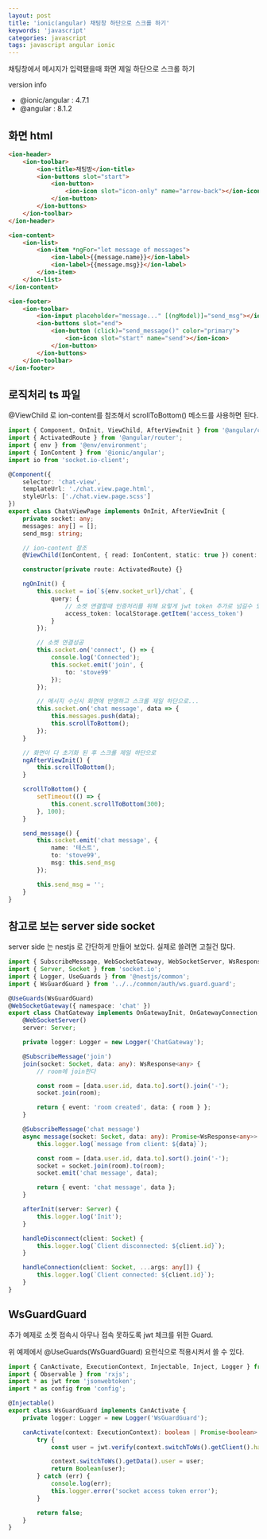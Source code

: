 ```yaml
---
layout: post
title: 'ionic(angular) 채팅창 하단으로 스크롤 하기'
keywords: 'javascript'
categories: javascript
tags: javascript angular ionic
---
```


채팅창에서 메시지가 입력됐을때 화면 제일 하단으로 스크롤 하기

version info

-   @ionic/angular : 4.7.1
-   @angular : 8.1.2

## 화면 html

```html
<ion-header>
    <ion-toolbar>
        <ion-title>채팅방</ion-title>
        <ion-buttons slot="start">
            <ion-button>
                <ion-icon slot="icon-only" name="arrow-back"></ion-icon>
            </ion-button>
        </ion-buttons>
    </ion-toolbar>
</ion-header>

<ion-content>
    <ion-list>
        <ion-item *ngFor="let message of messages">
            <ion-label>{{message.name}}</ion-label>
            <ion-label>{{message.msg}}</ion-label>
        </ion-item>
    </ion-list>
</ion-content>

<ion-footer>
    <ion-toolbar>
        <ion-input placeholder="message..." [(ngModel)]="send_msg"></ion-input>
        <ion-buttons slot="end">
            <ion-button (click)="send_message()" color="primary">
                <ion-icon slot="start" name="send"></ion-icon>
            </ion-button>
        </ion-buttons>
    </ion-toolbar>
</ion-footer>
```

<ins class="adsbygoogle"
     style="display:block; text-align:center;"
     data-ad-layout="in-article"
     data-ad-format="fluid"
     data-ad-client="ca-pub-7073298118440059"
     data-ad-slot="8400970402"></ins>

<script>
     (adsbygoogle = window.adsbygoogle || []).push({});
</script>

## 로직처리 ts 파일

@ViewChild 로 ion-content를 참조해서 scrollToBottom() 메소드를 사용하면 된다.

```typescript
import { Component, OnInit, ViewChild, AfterViewInit } from '@angular/core';
import { ActivatedRoute } from '@angular/router';
import { env } from '@env/environment';
import { IonContent } from '@ionic/angular';
import io from 'socket.io-client';

@Component({
    selector: 'chat-view',
    templateUrl: './chat.view.page.html',
    styleUrls: ['./chat.view.page.scss']
})
export class ChatsViewPage implements OnInit, AfterViewInit {
    private socket: any;
    messages: any[] = [];
    send_msg: string;

    // ion-content 참조
    @ViewChild(IonContent, { read: IonContent, static: true }) conent: IonContent;

    constructor(private route: ActivatedRoute) {}

    ngOnInit() {
        this.socket = io(`${env.socket_url}/chat`, {
            query: {
                // 소켓 연결할때 인증처리를 위해 요렇게 jwt token 추가로 넘길수 있음.
                access_token: localStorage.getItem('access_token')
            }
        });

        // 소켓 연결성공
        this.socket.on('connect', () => {
            console.log('Connected');
            this.socket.emit('join', {
                to: 'stove99'
            });
        });

        // 메시지 수신시 화면에 반영하고 스크롤 제일 하단으로...
        this.socket.on('chat message', data => {
            this.messages.push(data);
            this.scrollToBottom();
        });
    }

    // 화면이 다 초기화 된 후 스크롤 제일 하단으로
    ngAfterViewInit() {
        this.scrollToBottom();
    }

    scrollToBottom() {
        setTimeout(() => {
            this.conent.scrollToBottom(300);
        }, 100);
    }

    send_message() {
        this.socket.emit('chat message', {
            name: '테스트',
            to: 'stove99',
            msg: this.send_msg
        });

        this.send_msg = '';
    }
}
```

<ins class="adsbygoogle"
     style="display:block; text-align:center;"
     data-ad-layout="in-article"
     data-ad-format="fluid"
     data-ad-client="ca-pub-7073298118440059"
     data-ad-slot="8400970402"></ins>

<script>
     (adsbygoogle = window.adsbygoogle || []).push({});
</script>

## 참고로 보는 server side socket

server side 는 nestjs 로 간단하게 만들어 보았다. 실제로 쓸려면 고칠건 많다.

```typescript
import { SubscribeMessage, WebSocketGateway, WebSocketServer, WsResponse, OnGatewayInit, OnGatewayConnection, OnGatewayDisconnect } from '@nestjs/websockets';
import { Server, Socket } from 'socket.io';
import { Logger, UseGuards } from '@nestjs/common';
import { WsGuardGuard } from '../../common/auth/ws.guard.guard';

@UseGuards(WsGuardGuard)
@WebSocketGateway({ namespace: 'chat' })
export class ChatGateway implements OnGatewayInit, OnGatewayConnection, OnGatewayDisconnect {
    @WebSocketServer()
    server: Server;

    private logger: Logger = new Logger('ChatGateway');

    @SubscribeMessage('join')
    join(socket: Socket, data: any): WsResponse<any> {
        // room에 join한다

        const room = [data.user.id, data.to].sort().join('-');
        socket.join(room);

        return { event: 'room created', data: { room } };
    }

    @SubscribeMessage('chat message')
    async message(socket: Socket, data: any): Promise<WsResponse<any>> {
        this.logger.log(`message from client: ${data}`);

        const room = [data.user.id, data.to].sort().join('-');
        socket = socket.join(room).to(room);
        socket.emit('chat message', data);

        return { event: 'chat message', data };
    }

    afterInit(server: Server) {
        this.logger.log('Init');
    }

    handleDisconnect(client: Socket) {
        this.logger.log(`Client disconnected: ${client.id}`);
    }

    handleConnection(client: Socket, ...args: any[]) {
        this.logger.log(`Client connected: ${client.id}`);
    }
}
```

## WsGuardGuard

추가 예제로 소켓 접속시 아무나 접속 못하도록 jwt 체크를 위한 Guard.

위 예제에서 @UseGuards(WsGuardGuard) 요런식으로 적용시켜서 쓸 수 있다.

```typescript
import { CanActivate, ExecutionContext, Injectable, Inject, Logger } from '@nestjs/common';
import { Observable } from 'rxjs';
import * as jwt from 'jsonwebtoken';
import * as config from 'config';

@Injectable()
export class WsGuardGuard implements CanActivate {
    private logger: Logger = new Logger('WsGuardGuard');

    canActivate(context: ExecutionContext): boolean | Promise<boolean> | Observable<boolean> {
        try {
            const user = jwt.verify(context.switchToWs().getClient().handshake.query.access_token, config.get('JWT_SECRET'));

            context.switchToWs().getData().user = user;
            return Boolean(user);
        } catch (err) {
            console.log(err);
            this.logger.error('socket access token error');
        }

        return false;
    }
}
```
